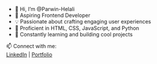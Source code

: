 - 👋 Hi, I’m @Parwin-Helali
- 🚀 Aspiring Frontend Developer  
- 💡 Passionate about crafting engaging user experiences  
- 🔧 Proficient in HTML, CSS, JavaScript, and Python  
- 📌 Constantly learning and building cool projects  

📫 Connect with me:  
[LinkedIn](https://linkedin.com/in/parwin-helali-b904091a6) | [Portfolio](https://yourportfolio.com)




<!---
Parwin-qt/Parwin-qt is a ✨ special ✨ repository because its `README.md` (this file) appears on your GitHub profile.
You can click the Preview link to take a look at your changes.
--->
